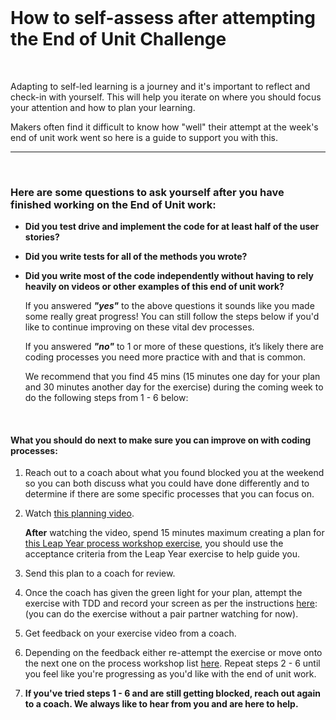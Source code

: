 <br>

# How to self-assess after attempting the End of Unit Challenge

<br>

  Adapting to self-led learning is a journey and it's important to reflect and check-in with yourself. This will help you iterate on where you should focus your attention and how to plan your learning.

  Makers often find it difficult to know how "well" their attempt at the week's end of unit work went so here is a guide to support you with this.


--------

<br>

###   Here are some questions to ask yourself after you have finished working on the End of Unit work:


* **Did you test drive and implement the code for at least half of the user stories?**

* **Did you write tests for all of the methods you wrote?**

* **Did you write most of the code independently without having to rely heavily on videos or other examples of this end of unit work?**

  If you answered **<em>"yes"</em>** to the above questions it sounds like you made some really great progress! You can still follow the steps below if you'd like to continue improving on these vital dev processes. 

  If you answered **<em>"no"</em>** to 1 or more of these questions, it’s likely there are coding processes you need more practice with and that is common. 

  We recommend that you find 45 mins (15 minutes one day for your plan and 30 minutes another day for the exercise) during the coming week to do the following steps from 1 - 6 below:
<br>

####   What you should do next to make sure you can improve on with coding processes:


1. Reach out to a coach about what you found blocked you at the weekend so you can both discuss what you could have done differently and to determine if there are some specific processes that you can focus on.


2. Watch [this planning video](https://drive.google.com/file/d/1z-ez0kmoRRxYX_FHhieJjYS33xJ6MYLy/view?usp=sharing).

   **After** watching the video, spend 15 minutes maximum creating a plan for [this Leap Year process workshop exercise](https://github.com/makersacademy/skills-workshops/tree/master/process_review/exercises/leap_years), you should use the acceptance criteria from the Leap Year exercise to help guide you.


3. Send this plan to a coach for review.


4. Once the coach has given the green light for your plan, attempt the exercise with TDD and record your screen as per the instructions [here](https://github.com/makersacademy/skills-workshops/tree/master/process_review): (you can do the exercise without a pair partner watching for now).


5. Get feedback on your exercise video from a coach.


6. Depending on the feedback either re-attempt the exercise or move onto the next one on the process workshop list [here](https://github.com/makersacademy/skills-workshops/tree/master/process_review). Repeat steps 2 - 6 until you feel like you're progressing as you'd like with the end of unit work.


7. **If you've tried steps 1 - 6 and are still getting blocked, reach out again to a coach. We always like to hear from you and are here to help.**
